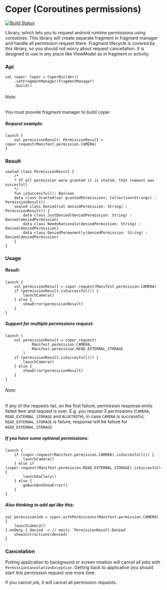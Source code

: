 # Coper (Coroutines permissions) 

[![Build Status](https://travis-ci.com/vinted/coper.svg?token=jJbXr9K9ZKMgFDkycBtv&branch=master)](https://travis-ci.com/vinted/coper)

Library, which lets you to request android runtime permissions using coroutines. 
This library will create separate fragment in fragment manager and handle all permission request there.
Fragment lifecycle is covered by this library, so you should not worry about request cancellation.
It is designed to use in any place like ViewModel as in fragment or activity.

### Api
```
val coper: Coper = CoperBuilder()
    .setFragmentManager(fragmentManager)
    .build()
```
###### Note:
You must provide fragment manager to build coper.
##### Request example:
```
launch {
    val permissionResult: PermissionResult = coper.request(Manifest.permission.CAMERA)
}
```
### Result 
```
sealed class PermissionResult {
    /*
    * If all permission were granted it is stated, that request was succesfull
    */
    fun isSuccessful(): Boolean
    data class Granted(val grantedPermissions: Collection<String>) : PermissionResult()
    sealed class Denied(val deniedPermission: String) : PermissionResult() {
        data class JustDenied(deniedPermission: String) : Denied(deniedPermission)
        data class NeedsRationale(deniedPermission: String) : Denied(deniedPermission)
        data class DeniedPermanently(deniedPermission: String) : Denied(deniedPermission)
    }
}
```
### Usage
##### Result:
```
launch {
    val permissionResult = coper.request(Manifest.permission.CAMERA)
    if (permissionResult.isSuccessful()) {
        launchCamera()
    } else {
        showError(permissionResult)
    }
}
```
##### Support for multiple permissions request:
```
launch {
    val permissionResult = coper.request(
            Manifest.permission.CAMERA,
            Manifest.permission.READ_EXTERNAL_STORAGE
        )
    if (permissionResult.isSuccesfull()) {
        launchCamera()
    } else {
        showError(permissionResult)
    }
}
```
###### Note:
If any of the requests fail, on the first failure, permission response emits failed item and request is over. 
E.g. you request 3 permissions (`CAMERA`, `READ_EXTERNAL_STORAGE` and `BLUETOOTH`), in case `CAMERA` is successful, `READ_EXTERNAL_STORAGE` is failure, response will be failure for `READ_EXTERNAL_STORAGE`.
##### If you have some optional permissions:
```
launch {
    if (coper.request(Manifest.permission.CAMERA).isSuccesfull()) {
        launchCamera()
    } else if (coper.request(Manifest.permission.READ_EXTERNAL_STORAGE).isSuccesfull()) {
        launchGallery()
    } else {
        goBackAndShowError()
    }
}
```
##### Also thinking to add api like this:
```
val permissionJob = coper.withPermissions(Manifest.permission.CAMERA) {
    launchCamera()
}.onDeny { denied -> // emits `PermissionResult.Denied`
    showInstructions(denied)
}
```
### Cancelation
Putting application to background or screen rotation will cancel all jobs with `PermissionCancelationException`. Getting back to application you should start this permission request one more time.

If you cancel job, it will cancel all permission requests.
